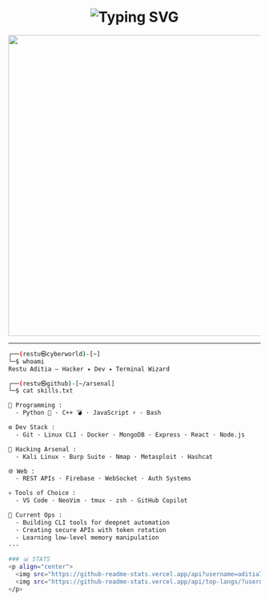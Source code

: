 <h1 align="center">
  <img src="https://readme-typing-svg.demolab.com?font=Fira+Code&size=28&duration=3000&pause=1000&color=00FF00&center=true&width=600&lines=Welcome+to+the+Matrix...;This+is+Restu+Aditia's+Domain;Coding+like+a+Shadow+%F0%9F%94%AB" alt="Typing SVG" />
</h1>

<p align="center">
  <img src="https://media.tenor.com/2uyENRmiUt0AAAAC/coding.gif" width="600" />
</p>

---

```bash
┌──(restu㉿cyberworld)-[~]
└─$ whoami
Restu Aditia — Hacker ✦ Dev ✦ Terminal Wizard

┌──(restu㉿github)-[~/arsenal]
└─$ cat skills.txt

🧠 Programming :
  - Python 🐍 · C++ 💣 · JavaScript ⚡ · Bash

⚙️ Dev Stack :
  - Git · Linux CLI · Docker · MongoDB · Express · React · Node.js

🧬 Hacking Arsenal :
  - Kali Linux · Burp Suite · Nmap · Metasploit · Hashcat

🌐 Web :
  - REST APIs · Firebase · WebSocket · Auth Systems

💀 Tools of Choice :
  - VS Code · NeoVim · tmux · zsh · GitHub Copilot

📡 Current Ops :
  - Building CLI tools for deepnet automation
  - Creating secure APIs with token rotation
  - Learning low-level memory manipulation
---

### 📊 STATS
<p align="center">
  <img src="https://github-readme-stats.vercel.app/api?username=aditia7747&show_icons=true&theme=tokyonight&hide_title=true" width="48%" />
  <img src="https://github-readme-stats.vercel.app/api/top-langs/?username=aditia7747&layout=compact&theme=tokyonight" width="48%" />
</p>
